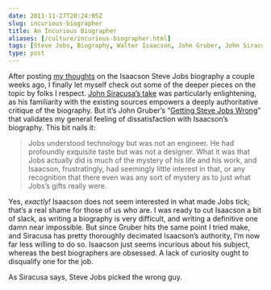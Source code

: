 ```yaml
--- 
date: 2011-11-27T20:24:05Z
slug: incurious-biographer
title: An Incurious Biographer
aliases: [/culture/incurious-biographer.html]
tags: [Steve Jobs, Biography, Walter Isaacson, John Gruber, John Siracusa]
type: post
---
```


After posting [my thoughts] on the Isaacson Steve Jobs biography a couple weeks
ago, I finally let myself check out some of the deeper pieces on the topic by
folks I respect. [John Siracusa’s take] was particularly enlightening, as his
familiarity with the existing sources empowers a deeply authoritative critique
of the biography. But it’s John Gruber’s “[Getting Steve Jobs Wrong]” that
validates my general feeling of dissatisfaction with Isaacson’s biography. This
bit nails it:

> Jobs understood technology but was not an engineer. He had profoundly
> exquisite taste but was not a designer. What it was that Jobs actually did is
> much of the mystery of his life and his work, and Isaacson, frustratingly, had
> seemingly little interest in that, or any recognition that there even was any
> sort of mystery as to just what Jobs’s gifts really were.

Yes, *exactly!* Isaacson does not seem interested in what made Jobs tick; that’s
a real shame for those of us who are. I was ready to cut Isaacson a bit of
slack, as writing a biography is very difficult, and writing a definitive one
damn near impossible. But since Gruber hits the same point I tried make, and
Siracusa has pretty thoroughly decimated Isaacson’s authority, I’m now far less
willing to do so. Isaacson just seems incurious about his subject, whereas the
best biographers are obsessed. A lack of curiosity ought to disqualify one for
the job.

As Siracusa says, Steve Jobs picked the wrong guy.

  [my thoughts]: /culture/steve-jobs.html
  [John Siracusa’s take]: http://5by5.tv/hypercritical/42
  [Getting Steve Jobs Wrong]: https://daringfireball.net/2011/11/getting_steve_jobs_wrong
